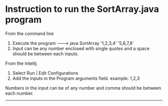 # Instruction to run the SortArray.java program

From the command line 
  1. Execute the program ---> java SortArray '1,2,3,4' '5,6,7,8'
  2. Input can be any number enclosed with single quotes and a space should be between each inputs.

From the Intellij
  1. Select Run | Edit Configurations 
  2. Add the inputs in the Program arguments field. example: 1,2,3
  
Numbers in the input can be of any number and comma should be between each number. 

-----

